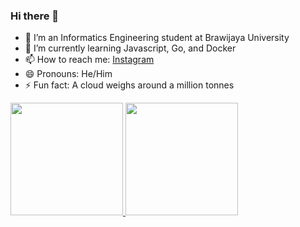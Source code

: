 ### Hi there 👋

- 🔭 I’m an Informatics Engineering student at Brawijaya University
- 🌱 I’m currently learning Javascript, Go, and Docker
- 📫 How to reach me: [Instagram](https://www.instagram.com/imam.mh_/)
- 😄 Pronouns: He/Him
- ⚡ Fun fact: A cloud weighs around a million tonnes

<p align="left">
<a href="https://github.com/mimam-h">
  <img height="180em" src="https://github-readme-stats-eight-theta.vercel.app/api?username=mimam-h&show_icons=true&theme=algolia&include_all_commits=true&count_private=true"/>
  <img height="180em" src="https://github-readme-stats-eight-theta.vercel.app/api/top-langs/?username=mimam-h&layout=compact&langs_count=8&theme=algolia"/>
</a>
</p>
